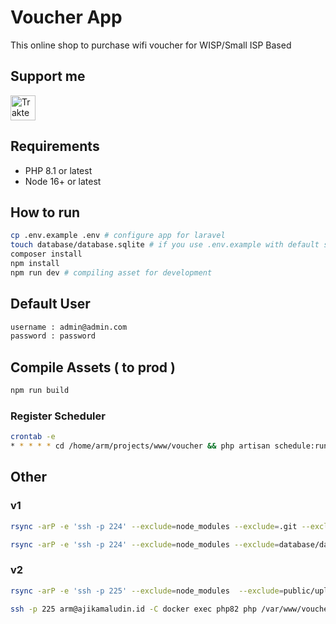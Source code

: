 # Voucher App

This online shop to purchase wifi voucher for WISP/Small ISP Based

## Support me

<a href="https://trakteer.id/ajikamaludin" target="_blank"><img id="wse-buttons-preview" src="https://cdn.trakteer.id/images/embed/trbtn-blue-2.png" height="40" style="border:0px;height:40px;" alt="Trakteer Saya"></a>

## Requirements

-   PHP 8.1 or latest
-   Node 16+ or latest

## How to run

```bash
cp .env.example .env # configure app for laravel
touch database/database.sqlite # if you use .env.example with default sqlite database
composer install
npm install
npm run dev # compiling asset for development
```

## Default User

```bash
username : admin@admin.com
password : password
```

## Compile Assets ( to prod )

```bash
npm run build
```

### Register Scheduler

```bash
crontab -e
* * * * * cd /home/arm/projects/www/voucher && php artisan schedule:run >> /dev/null 2>&1
```

## Other

### v1

```bash
rsync -arP -e 'ssh -p 224' --exclude=node_modules --exclude=.git --exclude=.env --exclude=storage --exclude=public/hot . arm@ajikamaludin.id:/home/arm/projects/voucher

rsync -arP -e 'ssh -p 224' --exclude=node_modules --exclude=database/database.sqlite --exclude=.git --exclude=.env --exclude=storage --exclude=public/hot . arm@ajikamaludin.id:/home/arm/projects/voucher
```

### v2

```bash
rsync -arP -e 'ssh -p 225' --exclude=node_modules  --exclude=public/uploads --exclude=database/database.sqlite --exclude=.git --exclude=.env --exclude=public/hot . arm@ajikamaludin.id:/home/arm/projects/www/voucher

ssh -p 225 arm@ajikamaludin.id -C docker exec php82 php /var/www/voucher/artisan migrate:refresh --seed
```
